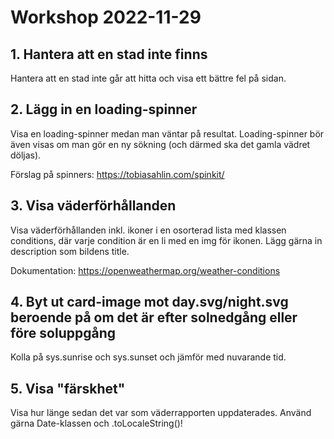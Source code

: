 # Workshop 2022-11-29

## 1. Hantera att en stad inte finns

Hantera att en stad inte går att hitta och visa ett bättre fel på sidan.

## 2. Lägg in en loading-spinner

Visa en loading-spinner medan man väntar på resultat. Loading-spinner bör även visas om man gör en ny sökning (och därmed ska det gamla vädret döljas).

Förslag på spinners: <https://tobiasahlin.com/spinkit/>

## 3. Visa väderförhållanden
Visa väderförhållanden inkl. ikoner i en osorterad lista med klassen conditions, där varje condition är en li med en img för ikonen. Lägg gärna in description som bildens title.

Dokumentation: https://openweathermap.org/weather-conditions

## 4. Byt ut card-image mot day.svg/night.svg beroende på om det är efter solnedgång eller före soluppgång
Kolla på sys.sunrise och sys.sunset och jämför med nuvarande tid.

## 5. Visa "färskhet"
Visa hur länge sedan det var som väderrapporten uppdaterades. Använd gärna Date-klassen och .toLocaleString()!